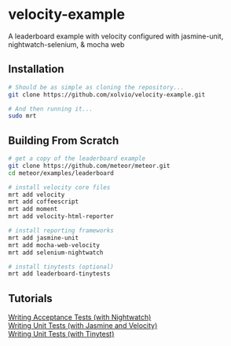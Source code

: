 velocity-example
================

A leaderboard example with velocity configured with jasmine-unit, nightwatch-selenium, &amp; mocha web


Installation
------------------------

````sh
# Should be as simple as cloning the repository...
git clone https://github.com/xolvio/velocity-example.git

# And then running it...
sudo mrt
````

Building From Scratch  
------------------------

````sh
# get a copy of the leaderboard example
git clone https://github.com/meteor/meteor.git
cd meteor/examples/leaderboard

# install velocity core files
mrt add velocity
mrt add coffeescript
mrt add moment
mrt add velocity-html-reporter

# install reporting frameworks
mrt add jasmine-unit
mrt add mocha-web-velocity
mrt add selenium-nightwatch

# install tinytests (optional)
mrt add leaderboard-tinytests
````



Tutorials  
------------------------

[Writing Acceptance Tests (with Nightwatch)](https://github.com/awatson1978/meteor-cookbook/blob/master/cookbook/writing.acceptance.test.md)  
[Writing Unit Tests (with Jasmine and Velocity)](https://github.com/awatson1978/meteor-cookbook/blob/master/cookbook/writing.unit.tests.with.jasmine.md)  
[Writing Unit Tests (with Tinytest)](https://github.com/awatson1978/meteor-cookbook/blob/master/cookbook/writing.unit.tests.md)  
